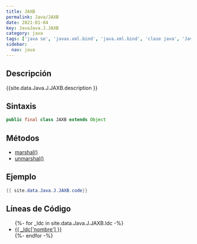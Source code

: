 ```yaml
---
title: JAXB
permalink: Java/JAXB
date: 2021-01-04
key: JavaJava.J.JAXB
category: java
tags: ['java se', 'javax.xml.bind', 'java.xml.bind', 'clase java', 'Java 1.6', 'JAXB 2.1']
sidebar: 
  nav: java
---
```


## Descripción
{{site.data.Java.J.JAXB.description }}

## Sintaxis
~~~java
public final class JAXB extends Object
~~~

## Métodos
* [marshal()](/Java/JAXB/marshal)
* [unmarshal()](/Java/JAXB/unmarshal)

## Ejemplo
~~~java
{{ site.data.Java.J.JAXB.code}}
~~~

## Líneas de Código
<ul>
{%- for _ldc in site.data.Java.J.JAXB.ldc -%}
   <li>
       <a href="{{_ldc['url'] }}">{{ _ldc['nombre'] }}</a>
   </li>
{%- endfor -%}
</ul>
